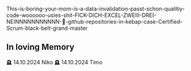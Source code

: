 This-is-boring-your-mom-is-a-data-invalidation-passt-schon-qualitiy-code-woooooo-usles-shit-FICK-DICH-EXCEL-ZWEIII-DREI-NEINNNNNNNNNNN-🖕-github-repositories-in-kebap-case-Certified-Scrum-black-belt-grand-master

## In loving Memory
🪦 14.10.2024 Niko
🪦 14.10.2024 Timo
